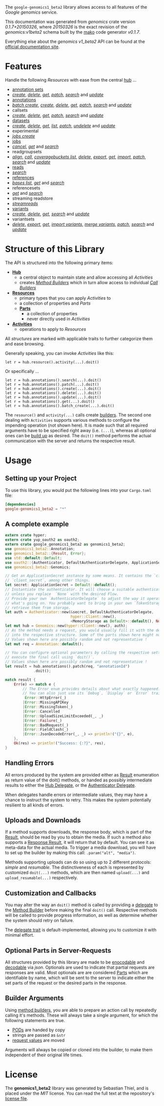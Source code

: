 <!---
DO NOT EDIT !
This file was generated automatically from 'src/mako/api/README.md.mako'
DO NOT EDIT !
-->
The `google-genomics1_beta2` library allows access to all features of the *Google genomics* service.

This documentation was generated from *genomics* crate version *0.1.7+20150326*, where *20150326* is the exact revision of the *genomics:v1beta2* schema built by the [mako](http://www.makotemplates.org/) code generator *v0.1.7*.

Everything else about the *genomics* *v1_beta2* API can be found at the
[official documentation site](https://developers.google.com/genomics/v1beta2/reference).
# Features

Handle the following *Resources* with ease from the central [hub](http://byron.github.io/google-apis-rs/google_genomics1_beta2/struct.Genomics.html) ... 

* [annotation sets](http://byron.github.io/google-apis-rs/google_genomics1_beta2/struct.AnnotationSet.html)
 * [*create*](http://byron.github.io/google-apis-rs/google_genomics1_beta2/struct.AnnotationSetCreateCall.html), [*delete*](http://byron.github.io/google-apis-rs/google_genomics1_beta2/struct.AnnotationSetDeleteCall.html), [*get*](http://byron.github.io/google-apis-rs/google_genomics1_beta2/struct.AnnotationSetGetCall.html), [*patch*](http://byron.github.io/google-apis-rs/google_genomics1_beta2/struct.AnnotationSetPatchCall.html), [*search*](http://byron.github.io/google-apis-rs/google_genomics1_beta2/struct.AnnotationSetSearchCall.html) and [*update*](http://byron.github.io/google-apis-rs/google_genomics1_beta2/struct.AnnotationSetUpdateCall.html)
* [annotations](http://byron.github.io/google-apis-rs/google_genomics1_beta2/struct.Annotation.html)
 * [*batch create*](http://byron.github.io/google-apis-rs/google_genomics1_beta2/struct.AnnotationBatchCreateCall.html), [*create*](http://byron.github.io/google-apis-rs/google_genomics1_beta2/struct.AnnotationCreateCall.html), [*delete*](http://byron.github.io/google-apis-rs/google_genomics1_beta2/struct.AnnotationDeleteCall.html), [*get*](http://byron.github.io/google-apis-rs/google_genomics1_beta2/struct.AnnotationGetCall.html), [*patch*](http://byron.github.io/google-apis-rs/google_genomics1_beta2/struct.AnnotationPatchCall.html), [*search*](http://byron.github.io/google-apis-rs/google_genomics1_beta2/struct.AnnotationSearchCall.html) and [*update*](http://byron.github.io/google-apis-rs/google_genomics1_beta2/struct.AnnotationUpdateCall.html)
* callsets
 * [*create*](http://byron.github.io/google-apis-rs/google_genomics1_beta2/struct.CallsetCreateCall.html), [*delete*](http://byron.github.io/google-apis-rs/google_genomics1_beta2/struct.CallsetDeleteCall.html), [*get*](http://byron.github.io/google-apis-rs/google_genomics1_beta2/struct.CallsetGetCall.html), [*patch*](http://byron.github.io/google-apis-rs/google_genomics1_beta2/struct.CallsetPatchCall.html), [*search*](http://byron.github.io/google-apis-rs/google_genomics1_beta2/struct.CallsetSearchCall.html) and [*update*](http://byron.github.io/google-apis-rs/google_genomics1_beta2/struct.CallsetUpdateCall.html)
* [datasets](http://byron.github.io/google-apis-rs/google_genomics1_beta2/struct.Dataset.html)
 * [*create*](http://byron.github.io/google-apis-rs/google_genomics1_beta2/struct.DatasetCreateCall.html), [*delete*](http://byron.github.io/google-apis-rs/google_genomics1_beta2/struct.DatasetDeleteCall.html), [*get*](http://byron.github.io/google-apis-rs/google_genomics1_beta2/struct.DatasetGetCall.html), [*list*](http://byron.github.io/google-apis-rs/google_genomics1_beta2/struct.DatasetListCall.html), [*patch*](http://byron.github.io/google-apis-rs/google_genomics1_beta2/struct.DatasetPatchCall.html), [*undelete*](http://byron.github.io/google-apis-rs/google_genomics1_beta2/struct.DatasetUndeleteCall.html) and [*update*](http://byron.github.io/google-apis-rs/google_genomics1_beta2/struct.DatasetUpdateCall.html)
* experimental
 * [*jobs create*](http://byron.github.io/google-apis-rs/google_genomics1_beta2/struct.ExperimentalJobCreateCall.html)
* [jobs](http://byron.github.io/google-apis-rs/google_genomics1_beta2/struct.Job.html)
 * [*cancel*](http://byron.github.io/google-apis-rs/google_genomics1_beta2/struct.JobCancelCall.html), [*get*](http://byron.github.io/google-apis-rs/google_genomics1_beta2/struct.JobGetCall.html) and [*search*](http://byron.github.io/google-apis-rs/google_genomics1_beta2/struct.JobSearchCall.html)
* readgroupsets
 * [*align*](http://byron.github.io/google-apis-rs/google_genomics1_beta2/struct.ReadgroupsetAlignCall.html), [*call*](http://byron.github.io/google-apis-rs/google_genomics1_beta2/struct.ReadgroupsetCallCall.html), [*coveragebuckets list*](http://byron.github.io/google-apis-rs/google_genomics1_beta2/struct.ReadgroupsetCoveragebucketListCall.html), [*delete*](http://byron.github.io/google-apis-rs/google_genomics1_beta2/struct.ReadgroupsetDeleteCall.html), [*export*](http://byron.github.io/google-apis-rs/google_genomics1_beta2/struct.ReadgroupsetExportCall.html), [*get*](http://byron.github.io/google-apis-rs/google_genomics1_beta2/struct.ReadgroupsetGetCall.html), [*import*](http://byron.github.io/google-apis-rs/google_genomics1_beta2/struct.ReadgroupsetImportCall.html), [*patch*](http://byron.github.io/google-apis-rs/google_genomics1_beta2/struct.ReadgroupsetPatchCall.html), [*search*](http://byron.github.io/google-apis-rs/google_genomics1_beta2/struct.ReadgroupsetSearchCall.html) and [*update*](http://byron.github.io/google-apis-rs/google_genomics1_beta2/struct.ReadgroupsetUpdateCall.html)
* [reads](http://byron.github.io/google-apis-rs/google_genomics1_beta2/struct.Read.html)
 * [*search*](http://byron.github.io/google-apis-rs/google_genomics1_beta2/struct.ReadSearchCall.html)
* [references](http://byron.github.io/google-apis-rs/google_genomics1_beta2/struct.Reference.html)
 * [*bases list*](http://byron.github.io/google-apis-rs/google_genomics1_beta2/struct.ReferenceBaseListCall.html), [*get*](http://byron.github.io/google-apis-rs/google_genomics1_beta2/struct.ReferenceGetCall.html) and [*search*](http://byron.github.io/google-apis-rs/google_genomics1_beta2/struct.ReferenceSearchCall.html)
* referencesets
 * [*get*](http://byron.github.io/google-apis-rs/google_genomics1_beta2/struct.ReferencesetGetCall.html) and [*search*](http://byron.github.io/google-apis-rs/google_genomics1_beta2/struct.ReferencesetSearchCall.html)
* streaming readstore
 * [*streamreads*](http://byron.github.io/google-apis-rs/google_genomics1_beta2/struct.StreamingReadstoreStreamreadCall.html)
* [variants](http://byron.github.io/google-apis-rs/google_genomics1_beta2/struct.Variant.html)
 * [*create*](http://byron.github.io/google-apis-rs/google_genomics1_beta2/struct.VariantCreateCall.html), [*delete*](http://byron.github.io/google-apis-rs/google_genomics1_beta2/struct.VariantDeleteCall.html), [*get*](http://byron.github.io/google-apis-rs/google_genomics1_beta2/struct.VariantGetCall.html), [*search*](http://byron.github.io/google-apis-rs/google_genomics1_beta2/struct.VariantSearchCall.html) and [*update*](http://byron.github.io/google-apis-rs/google_genomics1_beta2/struct.VariantUpdateCall.html)
* variantsets
 * [*delete*](http://byron.github.io/google-apis-rs/google_genomics1_beta2/struct.VariantsetDeleteCall.html), [*export*](http://byron.github.io/google-apis-rs/google_genomics1_beta2/struct.VariantsetExportCall.html), [*get*](http://byron.github.io/google-apis-rs/google_genomics1_beta2/struct.VariantsetGetCall.html), [*import variants*](http://byron.github.io/google-apis-rs/google_genomics1_beta2/struct.VariantsetImportVariantCall.html), [*merge variants*](http://byron.github.io/google-apis-rs/google_genomics1_beta2/struct.VariantsetMergeVariantCall.html), [*patch*](http://byron.github.io/google-apis-rs/google_genomics1_beta2/struct.VariantsetPatchCall.html), [*search*](http://byron.github.io/google-apis-rs/google_genomics1_beta2/struct.VariantsetSearchCall.html) and [*update*](http://byron.github.io/google-apis-rs/google_genomics1_beta2/struct.VariantsetUpdateCall.html)




# Structure of this Library

The API is structured into the following primary items:

* **[Hub](http://byron.github.io/google-apis-rs/google_genomics1_beta2/struct.Genomics.html)**
    * a central object to maintain state and allow accessing all *Activities*
    * creates [*Method Builders*](http://byron.github.io/google-apis-rs/google_genomics1_beta2/trait.MethodsBuilder.html) which in turn
      allow access to individual [*Call Builders*](http://byron.github.io/google-apis-rs/google_genomics1_beta2/trait.CallBuilder.html)
* **[Resources](http://byron.github.io/google-apis-rs/google_genomics1_beta2/trait.Resource.html)**
    * primary types that you can apply *Activities* to
    * a collection of properties and *Parts*
    * **[Parts](http://byron.github.io/google-apis-rs/google_genomics1_beta2/trait.Part.html)**
        * a collection of properties
        * never directly used in *Activities*
* **[Activities](http://byron.github.io/google-apis-rs/google_genomics1_beta2/trait.CallBuilder.html)**
    * operations to apply to *Resources*

All *structures* are marked with applicable traits to further categorize them and ease browsing.

Generally speaking, you can invoke *Activities* like this:

```Rust,ignore
let r = hub.resource().activity(...).doit()
```

Or specifically ...

```ignore
let r = hub.annotations().search(...).doit()
let r = hub.annotations().patch(...).doit()
let r = hub.annotations().create(...).doit()
let r = hub.annotations().delete(...).doit()
let r = hub.annotations().update(...).doit()
let r = hub.annotations().get(...).doit()
let r = hub.annotations().batch_create(...).doit()
```

The `resource()` and `activity(...)` calls create [builders][builder-pattern]. The second one dealing with `Activities` 
supports various methods to configure the impending operation (not shown here). It is made such that all required arguments have to be 
specified right away (i.e. `(...)`), whereas all optional ones can be [build up][builder-pattern] as desired.
The `doit()` method performs the actual communication with the server and returns the respective result.

# Usage

## Setting up your Project

To use this library, you would put the following lines into your `Cargo.toml` file:

```toml
[dependencies]
google-genomics1_beta2 = "*"
```

## A complete example

```Rust
extern crate hyper;
extern crate yup_oauth2 as oauth2;
extern crate google_genomics1_beta2 as genomics1_beta2;
use genomics1_beta2::Annotation;
use genomics1_beta2::{Result, Error};
use std::default::Default;
use oauth2::{Authenticator, DefaultAuthenticatorDelegate, ApplicationSecret, MemoryStorage};
use genomics1_beta2::Genomics;

// Get an ApplicationSecret instance by some means. It contains the `client_id` and 
// `client_secret`, among other things.
let secret: ApplicationSecret = Default::default();
// Instantiate the authenticator. It will choose a suitable authentication flow for you, 
// unless you replace  `None` with the desired Flow.
// Provide your own `AuthenticatorDelegate` to adjust the way it operates and get feedback about 
// what's going on. You probably want to bring in your own `TokenStorage` to persist tokens and
// retrieve them from storage.
let auth = Authenticator::new(&secret, DefaultAuthenticatorDelegate,
                              hyper::Client::new(),
                              <MemoryStorage as Default>::default(), None);
let mut hub = Genomics::new(hyper::Client::new(), auth);
// As the method needs a request, you would usually fill it with the desired information
// into the respective structure. Some of the parts shown here might not be applicable !
// Values shown here are possibly random and not representative !
let mut req = Annotation::default();

// You can configure optional parameters by calling the respective setters at will, and
// execute the final call using `doit()`.
// Values shown here are possibly random and not representative !
let result = hub.annotations().patch(req, "annotationId")
             .doit();

match result {
    Err(e) => match e {
        // The Error enum provides details about what exactly happened.
        // You can also just use its `Debug`, `Display` or `Error` traits
         Error::HttpError(_)
        |Error::MissingAPIKey
        |Error::MissingToken(_)
        |Error::Cancelled
        |Error::UploadSizeLimitExceeded(_, _)
        |Error::Failure(_)
        |Error::BadRequest(_)
        |Error::FieldClash(_)
        |Error::JsonDecodeError(_, _) => println!("{}", e),
    },
    Ok(res) => println!("Success: {:?}", res),
}

```
## Handling Errors

All errors produced by the system are provided either as [Result](http://byron.github.io/google-apis-rs/google_genomics1_beta2/enum.Result.html) enumeration as return value of 
the doit() methods, or handed as possibly intermediate results to either the 
[Hub Delegate](http://byron.github.io/google-apis-rs/google_genomics1_beta2/trait.Delegate.html), or the [Authenticator Delegate](http://byron.github.io/google-apis-rs/google_genomics1_beta2/../yup-oauth2/trait.AuthenticatorDelegate.html).

When delegates handle errors or intermediate values, they may have a chance to instruct the system to retry. This 
makes the system potentially resilient to all kinds of errors.

## Uploads and Downloads
If a method supports downloads, the response body, which is part of the [Result](http://byron.github.io/google-apis-rs/google_genomics1_beta2/enum.Result.html), should be
read by you to obtain the media.
If such a method also supports a [Response Result](http://byron.github.io/google-apis-rs/google_genomics1_beta2/trait.ResponseResult.html), it will return that by default.
You can see it as meta-data for the actual media. To trigger a media download, you will have to set up the builder by making
this call: `.param("alt", "media")`.

Methods supporting uploads can do so using up to 2 different protocols: 
*simple* and *resumable*. The distinctiveness of each is represented by customized 
`doit(...)` methods, which are then named `upload(...)` and `upload_resumable(...)` respectively.

## Customization and Callbacks

You may alter the way an `doit()` method is called by providing a [delegate](http://byron.github.io/google-apis-rs/google_genomics1_beta2/trait.Delegate.html) to the 
[Method Builder](http://byron.github.io/google-apis-rs/google_genomics1_beta2/trait.CallBuilder.html) before making the final `doit()` call. 
Respective methods will be called to provide progress information, as well as determine whether the system should 
retry on failure.

The [delegate trait](http://byron.github.io/google-apis-rs/google_genomics1_beta2/trait.Delegate.html) is default-implemented, allowing you to customize it with minimal effort.

## Optional Parts in Server-Requests

All structures provided by this library are made to be [enocodable](http://byron.github.io/google-apis-rs/google_genomics1_beta2/trait.RequestValue.html) and 
[decodable](http://byron.github.io/google-apis-rs/google_genomics1_beta2/trait.ResponseResult.html) via *json*. Optionals are used to indicate that partial requests are responses 
are valid.
Most optionals are are considered [Parts](http://byron.github.io/google-apis-rs/google_genomics1_beta2/trait.Part.html) which are identifiable by name, which will be sent to 
the server to indicate either the set parts of the request or the desired parts in the response.

## Builder Arguments

Using [method builders](http://byron.github.io/google-apis-rs/google_genomics1_beta2/trait.CallBuilder.html), you are able to prepare an action call by repeatedly calling it's methods.
These will always take a single argument, for which the following statements are true.

* [PODs][wiki-pod] are handed by copy
* strings are passed as `&str`
* [request values](http://byron.github.io/google-apis-rs/google_genomics1_beta2/trait.RequestValue.html) are moved

Arguments will always be copied or cloned into the builder, to make them independent of their original life times.

[wiki-pod]: http://en.wikipedia.org/wiki/Plain_old_data_structure
[builder-pattern]: http://en.wikipedia.org/wiki/Builder_pattern
[google-go-api]: https://github.com/google/google-api-go-client

# License
The **genomics1_beta2** library was generated by Sebastian Thiel, and is placed 
under the *MIT* license.
You can read the full text at the repository's [license file][repo-license].

[repo-license]: https://github.com/Byron/google-apis-rs/LICENSE.md
